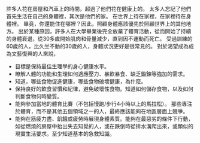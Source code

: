 許多人花在房屋和汽車上的時間，超過了他們花在健康上的。
太多人忘記了他們首先生活在自己的身體裡，其次是他們的家。
在世界上待在家裡，在家裡待在身體裡。
畢竟，你還能住在哪裡？因此，照顧身體應該優先於照顧世界上的其他地方。
出於某種原因，許多人在大學畢業後完全放棄了體育活動，從而開始了持續的身體衰退，從30多歲開始肌肉和骨量減少，直到因不運動而死亡。
受過訓練的60歲的人，比久坐不動的30歲的人，身體狀況更好是很常見的。
對於渴望成為成為文藝復興的人來說，
- 目標是保持最佳生理學的身心健康水平。
- 瞭解人體的功能和生理如何適應壓力、暴飲暴食、缺乏鍛鍊等強加的需求。
- 知道，哪些食物促進健康，哪些食物破壞健康，為什麼。
- 保持良好的飲食習慣和紀律，避免破壞性食物。知道如何儲存食物，以及如何判斷食物何時變質。
- 能夠參加當地的體育比賽（不包括慢跑/步行4小時以上的馬拉松）。 那些專注於體育，而不是其他五個領域之一的人，最終應該能夠在地區層面上競爭。
- 能夠在筋疲力盡、飢餓或疲勞時展現身體素質。能夠在最惡劣的條件下行動，如從燃燒的房屋中抬出失去知覺的人，或在跌倒時從排水溝爬出來，或類似的現實生活要求。至少知道基本的急救知識。
